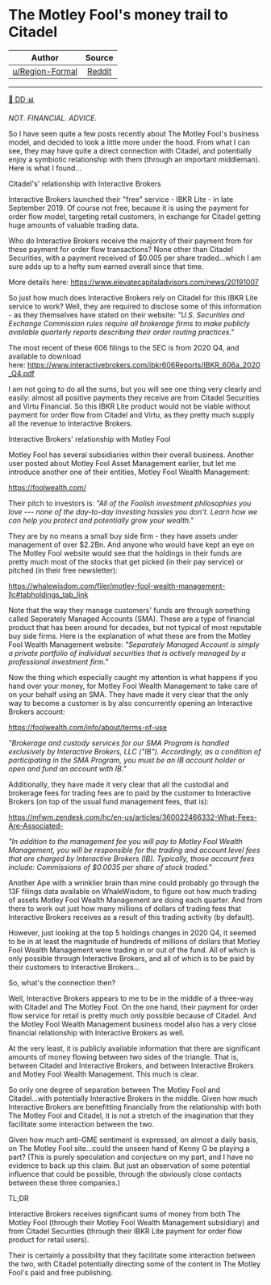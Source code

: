The Motley Fool's money trail to Citadel
========================================

| Author       | Source       | 
| :-------------: |:-------------:|
|  [u/Region-Formal](https://www.reddit.com/user/Region-Formal/) | [Reddit](https://www.reddit.com/r/GME/comments/msmf4p/the_motley_fools_money_trail_to_citadel/) | 

---

[🔬 DD 📊](https://www.reddit.com/r/GME/search?q=flair_name%3A%22%F0%9F%94%AC%20DD%20%F0%9F%93%8A%22&restrict_sr=1)

*NOT. FINANCIAL. ADVICE.*

So I have seen quite a few posts recently about The Motley Fool's business model, and decided to look a little more under the hood. From what I can see, they may have quite a direct connection with Citadel, and potentially enjoy a symbiotic relationship with them (through an important middleman). Here is what I found...

Citadel's' relationship with Interactive Brokers

Interactive Brokers launched their "free" service - IBKR Lite - in late September 2019. Of course not free, because it is using the payment for order flow model, targeting retail customers, in exchange for Citadel getting huge amounts of valuable trading data.

Who do Interactive Brokers receive the majority of their payment from for these payment for order flow transactions? None other than Citadel Securities, with a payment received of $0.005 per share traded...which I am sure adds up to a hefty sum earned overall since that time.

More details here: <https://www.elevatecapitaladvisors.com/news/20191007>

So just how much does Interactive Brokers rely on Citadel for this IBKR Lite service to work? Well, they are required to disclose some of this information - as they themselves have stated on their website: *"U.S. Securities and Exchange Commission rules require all brokerage firms to make publicly available quarterly reports describing their order routing practices."*

The most recent of these 606 filings to the SEC is from 2020 Q4, and available to download here: <https://www.interactivebrokers.com/ibkr606Reports/IBKR_606a_2020_Q4.pdf>

I am not going to do all the sums, but you will see one thing very clearly and easily: almost all positive payments they receive are from Citadel Securities and Virtu Financial. So this IBKR Lite product would not be viable without payment for order flow from Citadel and Virtu, as they pretty much supply all the revenue to Interactive Brokers.

Interactive Brokers' relationship with Motley Fool

Motley Fool has several subsidiaries within their overall business. Another user posted about Motley Fool Asset Management earlier, but let me introduce another one of their entities, Motley Fool Wealth Management:

<https://foolwealth.com/>

Their pitch to investors is: *"All of the Foolish investment philosophies you love --- none of the day-to-day investing hassles you don't. Learn how we can help you protect and potentially grow your wealth."*

They are by no means a small buy side firm - they have assets under management of over $2.2Bn. And anyone who would have kept an eye on The Motley Fool website would see that the holdings in their funds are pretty much most of the stocks that get picked (in their pay service) or pitched (in their free newsletter):

<https://whalewisdom.com/filer/motley-fool-wealth-management-llc#tabholdings_tab_link>

Note that the way they manage customers' funds are through something called Seperately Managed Accounts (SMA). These are a type of financial product that has been around for decades, but not typical of most reputable buy side firms. Here is the explanation of what these are from the Motley Fool Wealth Management website: *"Separately Managed Account is simply a private portfolio of individual securities that is actively managed by a professional investment firm."*

Now the thing which especially caught my attention is what happens if you hand over your money, for Motley Fool Wealth Management to take care of on your behalf using an SMA. They have made it very clear that the only way to become a customer is by also concurrently opening an Interactive Brokers account:

<https://foolwealth.com/info/about/terms-of-use>

*"Brokerage and custody services for our SMA Program is handled exclusively by Interactive Brokers, LLC ("IB"). Accordingly, as a condition of participating in the SMA Program, you must be an IB account holder or open and fund an account with IB."*

Additionally, they have made it very clear that all the custodial and brokerage fees for trading fees are to paid by the customer to Interactive Brokers (on top of the usual fund management fees, that is):

<https://mfwm.zendesk.com/hc/en-us/articles/360022466332-What-Fees-Are-Associated->

*"In addition to the management fee you will pay to Motley Fool Wealth Management, you will be responsible for the trading and account level fees that are charged by Interactive Brokers (IB). Typically, those account fees include: Commissions of $0.0035 per share of stock traded."*

Another Ape with a wrinklier brain than mine could probably go through the 13F filings data available on WhaleWisdom, to figure out how much trading of assets Motley Fool Wealth Management are doing each quarter. And from there to work out just how many millions of dollars of trading fees that Interactive Brokers receives as a result of this trading activity (by default).

However, just looking at the top 5 holdings changes in 2020 Q4, it seemed to be in at least the magnitude of hundreds of millions of dollars that Motley Fool Wealth Management were trading in or out of the fund. All of which is only possible through Interactive Brokers, and all of which is to be paid by their customers to Interactive Brokers...

So, what's the connection then?

Well, Interactive Brokers appears to me to be in the middle of a three-way with Citadel and The Motley Fool. On the one hand, their payment for order flow service for retail is pretty much only possible because of Citadel. And the Motley Fool Wealth Management business model also has a very close financial relationship with Interactive Brokers as well.

At the very least, it is publicly available information that there are significant amounts of money flowing between two sides of the triangle. That is, between Citadel and Interactive Brokers, and between Interactive Brokers and Motley Fool Wealth Management. This much is clear.

So only one degree of separation between The Motley Fool and Citadel...with potentially Interactive Brokers in the middle. Given how much Interactive Brokers are benefitting financially from the relationship with both The Motley Fool and Citadel, it is not a stretch of the imagination that they facilitate some interaction between the two.

Given how much anti-GME sentiment is expressed, on almost a daily basis, on The Motley Fool site...could the unseen hand of Kenny G be playing a part? (This is purely speculation and conjecture on my part, and I have no evidence to back up this claim. But just an observation of some potential influence that could be possible, through the obviously close contacts between these three companies.)

TL;DR

Interactive Brokers receives significant sums of money from both The Motley Fool (through their Motley Fool Wealth Management subsidiary) and from Citadel Securities (through their IBKR Lite payment for order flow product for retail users).

Their is certainly a possibility that they facilitate some interaction between the two, with Citadel potentially directing some of the content in The Motley Fool's paid and free publishing.
